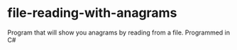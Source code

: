 # file-reading-with-anagrams
Program that will show you anagrams by reading from a file. Programmed in C#
